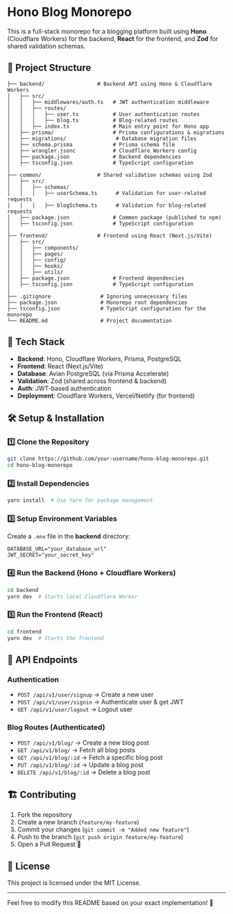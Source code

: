 # Hono Blog Monorepo

This is a full-stack monorepo for a blogging platform built using **Hono** (Cloudflare Workers) for the backend, **React** for the frontend, and **Zod** for shared validation schemas.

## 📂 Project Structure

```
├── backend/                 # Backend API using Hono & Cloudflare Workers
│   ├── src/
│   │   ├── middlewares/auth.ts   # JWT authentication middleware
│   │   ├── routes/
│   │   │   ├── user.ts           # User authentication routes
│   │   │   ├── blog.ts           # Blog-related routes
│   │   ├── index.ts              # Main entry point for Hono app
│   ├── prisma/                   # Prisma configurations & migrations
│   ├── migrations/                # Database migration files
│   ├── schema.prisma             # Prisma schema file
│   ├── wrangler.jsonc            # Cloudflare Workers config
│   ├── package.json              # Backend dependencies
│   ├── tsconfig.json             # TypeScript configuration
│
├── common/                  # Shared validation schemas using Zod
│   ├── src/
│   │   ├── schemas/
│   │   │   ├── userSchema.ts      # Validation for user-related requests
│   │   │   ├── blogSchema.ts      # Validation for blog-related requests
│   ├── package.json              # Common package (published to npm)
│   ├── tsconfig.json             # TypeScript configuration
│
├── frontend/                # Frontend using React (Next.js/Vite)
│   ├── src/
│   │   ├── components/
│   │   ├── pages/
│   │   ├── config/
│   │   ├── hooks/
│   │   ├── utils/
│   ├── package.json              # Frontend dependencies
│   ├── tsconfig.json             # TypeScript configuration
│
├── .gitignore                # Ignoring unnecessary files
├── package.json              # Monorepo root dependencies
├── tsconfig.json             # TypeScript configuration for the monorepo
└── README.md                 # Project documentation
```

## 🚀 Tech Stack

- **Backend**: Hono, Cloudflare Workers, Prisma, PostgreSQL
- **Frontend**: React (Next.js/Vite)
- **Database**: Avian PostgreSQL (via Prisma Accelerate)
- **Validation**: Zod (shared across frontend & backend)
- **Auth**: JWT-based authentication
- **Deployment**: Cloudflare Workers, Vercel/Netlify (for frontend)

## 🛠 Setup & Installation

### 1️⃣ Clone the Repository
```sh
git clone https://github.com/your-username/hono-blog-monorepo.git
cd hono-blog-monorepo
```

### 2️⃣ Install Dependencies
```sh
yarn install  # Use Yarn for package management
```

### 3️⃣ Setup Environment Variables
Create a `.env` file in the **backend** directory:
```env
DATABASE_URL="your_database_url"
JWT_SECRET="your_secret_key"
```

### 4️⃣ Run the Backend (Hono + Cloudflare Workers)
```sh
cd backend
yarn dev  # Starts local Cloudflare Worker
```

### 5️⃣ Run the Frontend (React)
```sh
cd frontend
yarn dev  # Starts the frontend
```

## 📜 API Endpoints

### Authentication
- `POST /api/v1/user/signup` → Create a new user
- `POST /api/v1/user/signin` → Authenticate user & get JWT
- `GET /api/v1/user/logout` → Logout user

### Blog Routes (Authenticated)
- `POST /api/v1/blog/` → Create a new blog post
- `GET /api/v1/blog/` → Fetch all blog posts
- `GET /api/v1/blog/:id` → Fetch a specific blog post
- `PUT /api/v1/blog/:id` → Update a blog post
- `DELETE /api/v1/blog/:id` → Delete a blog post

## 🏗 Contributing

1. Fork the repository
2. Create a new branch (`feature/my-feature`)
3. Commit your changes (`git commit -m "Added new feature"`)
4. Push to the branch (`git push origin feature/my-feature`)
5. Open a Pull Request 🚀

## 📜 License
This project is licensed under the MIT License.

---

Feel free to modify this README based on your exact implementation! 🚀

